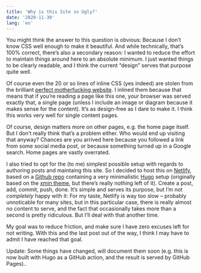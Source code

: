 ```yaml
---
title: 'Why is this Site so Ugly?'
date: '2020-11-30'
lang: 'en'
---
```


You might think the answer to this question is obvious: Because I don’t know CSS well enough to make it beautiful. And while technically, that’s 100% correct, there’s also a secondary reason: I wanted to reduce the effort to maintain things around here to an absolute minimum. I just wanted things to be clearly readable, and I think the current “design” serves that purpose quite well. 

Of course even the 20 or so lines of inline CSS (yes indeed) are stolen from the brilliant [perfect motherfucking website](https://perfectmotherfuckingwebsite.com). I inlined them because that means that if you’re reading a page like this one, your browser was served exactly that, a single page (unless I include an image or diagram because it makes sense for the content). It’s as design-free as I dare to make it. I think this works very well for single content pages.

Of course, design matters more on other pages, e.g. the home page itself. But I don’t really think that’s a problem either. Who would end up visiting that anyway? Chances are you arrived here because you followed a link from some social media post, or because something turned up in a Google search. Home pages are vastly overrated.

I also tried to opt for the (to me) simplest possible setup with regards to authoring posts and maintaing this site. So I decided to host this on [Netlify](https://www.netlify.com), based on a [Github repo](https://github.com/stilkov/netlify-site) containing a very minimalistic [Hugo](https://gohugo.io) setup (originally based on the [xmin theme](https://github.com/yihui/hugo-xmin), but there’s really nothing left of it). Create a post, add, commit, push, done. It’s simple and serves its purpose, but I’m not _completely_ happy with it: For my taste, Netlify is way too slow – probably unnoticable for many sites, but in this particular case, there is really almost no content to serve, and the fact that occasionally takes more than a second is pretty ridiculous. But I’ll deal with that another time.

My goal was to reduce friction, and make sure I have zero excuses left for not writing. With this and the last post out of the way, I think I may have to admit I have reached that goal.

Update: Some things have changed, will document them soon (e.g. this is now built with Hugo as a GitHub action, and the result is served by GitHub Pages)..
